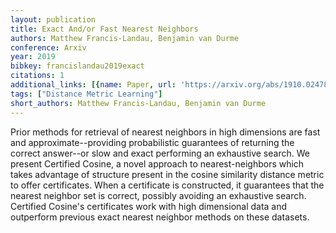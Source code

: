 ```yaml
---
layout: publication
title: Exact And/or Fast Nearest Neighbors
authors: Matthew Francis-Landau, Benjamin van Durme
conference: Arxiv
year: 2019
bibkey: francislandau2019exact
citations: 1
additional_links: [{name: Paper, url: 'https://arxiv.org/abs/1910.02478'}]
tags: ["Distance Metric Learning"]
short_authors: Matthew Francis-Landau, Benjamin van Durme
---
```

Prior methods for retrieval of nearest neighbors in high dimensions are fast
and approximate--providing probabilistic guarantees of returning the correct
answer--or slow and exact performing an exhaustive search. We present Certified
Cosine, a novel approach to nearest-neighbors which takes advantage of
structure present in the cosine similarity distance metric to offer
certificates. When a certificate is constructed, it guarantees that the nearest
neighbor set is correct, possibly avoiding an exhaustive search. Certified
Cosine's certificates work with high dimensional data and outperform previous
exact nearest neighbor methods on these datasets.
